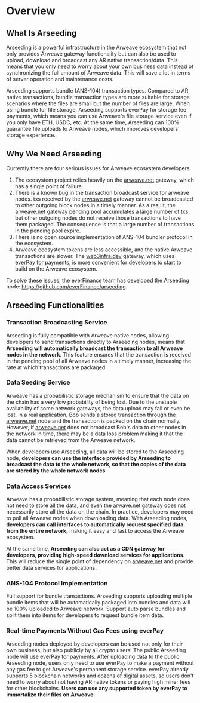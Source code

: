 # Overview

## What Is Arseeding

Arseeding is a powerful infrastructure in the Arweave ecosystem that not only provides Arweave gateway functionality but can also be used to upload, download and broadcast any AR native transaction/data. This means that you only need to worry about your own business data instead of synchronizing the full amount of Arweave data. This will save a lot in terms of server operation and maintenance costs.

Arseeding supports bundle (ANS-104) transaction types. Compared to AR native transactions, bundle transaction types are more suitable for storage scenarios where the files are small but the number of files are large. When using bundle for file storage, Arseeding supports everPay for storage fee payments, which means you can use Arweave's file storage service even if you only have ETH, USDC, etc. At the same time, Arseeding can 100% guarantee file uploads to Arweave nodes, which improves developers' storage experience.

## Why We Need Arseeding

Currently there are four serious issues for Arweave ecosystem developers.

1. The ecosystem project relies heavily on the [arweave.net](http://arweave.net/) gateway, which has a single point of failure.
2. There is a known bug in the transaction broadcast service for arweave nodes. txs received by the [arweave.net](http://arweave.net/) gateway cannot be broadcasted to other outgoing block nodes in a timely manner. As a result, the [arweave.net](http://arweave.net/) gateway pending pool accumulates a large number of txs, but other outgoing nodes do not receive those transactions to have them packaged. The consequence is that a large number of transactions in the pending pool expire.
3. There is no open source implementation of ANS-104 bundler protocol in the ecosystem.
4. Arweave ecosystem tokens are less accessible, and the native Arweave transactions are slower. The [web3infra.dev](http://web3infra.dev/) gateway, which uses everPay for payments, is more convenient for developers to start to build on the Arweave ecosystem.

To solve these issues, the everFinance team has developed the Arseeding node: https://github.com/everFinance/arseeding.

## Arseeding Functionalities

### Transaction Broadcasting Service

Arseeding is fully compatible with Arweave native nodes, allowing developers to send transactions directly to Arseeding nodes, means that **Arseeding will automatically broadcast the transaction to all Arweave nodes in the network**. This feature ensures that the transaction is received in the pending pool of all Arweave nodes in a timely manner, increasing the rate at which transactions are packaged.

### Data Seeding Service

Arweave has a probabilistic storage mechanism to ensure that the data on the chain has a very low probability of being lost. Due to the unstable availability of some network gateways, the data upload may fail or even be lost. In a real application, Bob sends a stored transaction through the [arweave.net](http://arweave.net/) node and the transaction is packed on the chain normally. However, if [arweave.net](http://arweave.net/) does not broadcast Bob's data to other nodes in the network in time, there may be a data loss problem making it that the data cannot be retrieved from the Arweave network.

When developers use Arseeding, all data will be stored to the Arseeding node, **developers can use the interface provided by Arseeding to broadcast the data to the whole network, so that the copies of the data are stored by the whole network nodes**.

### Data Access Services

Arweave has a probabilistic storage system, meaning that each node does not need to store all the data, and even the [arwave.net](http://arwave.net/) gateway does not necessarily store all the data on the chain. In practice, developers may need to poll all Arweave nodes when downloading data. With Arseeding nodes, **developers can call interfaces to automatically request specified data from the entire network,** making it easy and fast to access the Arweave ecosystem.

At the same time, **Arseeding can also act as a CDN gateway for developers, providing high-speed download services for applications**. This will reduce the single point of dependency on [arweave.net](http://arweave.net/) and provide better data services for applications.

### ANS-104 Protocol Implementation

Full support for bundle transactions. Arseeding supports uploading multiple bundle items that will be automatically packaged into bundles and data will be 100% uploaded to Arweave network. Support auto parse bundles and split them into items for developers to request bundle item data.

### Real-time Payments Without Gas Fees using everPay

Arseeding nodes deployed by developers can be used not only for their own business, but also publicly by all crypto users! The public Arseeding node will use everPay for payments. After uploading data to the public Arseeding node, users only need to use everPay to make a payment without any gas fee to get Arweave's permanent storage service. everPay already supports 5 blockchain networks and dozens of digital assets, so users don't need to worry about not having AR native tokens or paying high miner fees for other blockchains. **Users can use any supported token by everPay to immortalize their files on Arweave**.